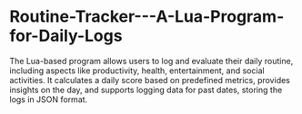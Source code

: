 # Routine-Tracker---A-Lua-Program-for-Daily-Logs
The Lua-based program allows users to log and evaluate their daily routine, including aspects like productivity, health, entertainment, and social activities. It calculates a daily score based on predefined metrics, provides insights on the day, and supports logging data for past dates, storing the logs in JSON format.
